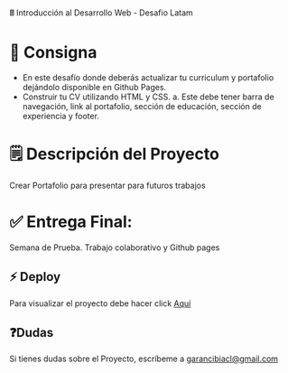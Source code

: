 
&#128425; Introducción al Desarrollo Web - Desafio Latam

 # 🥤 Consigna
- En este desafío donde deberás actualizar tu curriculum y portafolio dejándolo disponible en
Github Pages.
- Construir tu CV utilizando HTML y CSS.
a. Este debe tener barra de navegación, link al portafolio, sección de educación,
sección de experiencia y footer.

 # 🗒️ Descripción del Proyecto
Crear Portafolio para presentar para futuros trabajos

# ✅ Entrega Final:

  Semana de Prueba. Trabajo colaborativo y Github pages



## ⚡ Deploy

Para visualizar el proyecto debe hacer click [Aquí](https://garancibiacl.github.io/)


## ❓Dudas

Si tienes dudas sobre el Proyecto, escríbeme a <a href="mailto:garancibiacl@gmail.com]">garancibiacl@gmail.com</a> 
